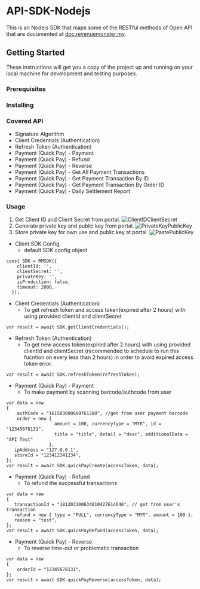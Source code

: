 # API-SDK-Nodejs
This is an Nodejs SDK that maps some of the RESTful methods of Open API that are documented at [doc.revenuemonster.my](https://doc.revenuemonster.my/).

## Getting Started

These instructions will get you a copy of the project up and running on your local machine for development and testing purposes. 

### Prerequisites



### Installing



### Covered API
* Signature Algorithm
* Client Credentials (Authentication)
* Refresh Token (Authentication)
* Payment (Quick Pay) - Payment
* Payment (Quick Pay) - Refund
* Payment (Quick Pay) - Reverse
* Payment (Quick Pay) - Get All Payment Transactions
* Payment (Quick Pay) - Get Payment Transaction By ID
* Payment (Quick Pay) - Get Payment Transaction By Order ID
* Payment (Quick Pay) - Daily Settlement Report


### Usage
1. Get Client ID and Client Secret from portal.
![ClientIDClientSecret](https://storage.googleapis.com/rm-portal-assets/img/rm-landing/clientIDclientSecret.png)
2. Generate private key and publci key from portal. 
![PrivateKeyPublicKey](https://storage.googleapis.com/rm-portal-assets/img/rm-landing/privateKeypublicKey.PNG)
3. Store private key for own use and public key at portal.
![PastePublicKey](https://storage.googleapis.com/rm-portal-assets/img/rm-landing/pastePublicKey.png)


* Client SDK Config
    * default SDK config object 
```
const SDK = RMSDK({
    clientId: '',
    clientSecret: '',
    privateKey: '',
    isProduction: false,
    timeout: 2000,
  });
```

* Client Credentials (Authentication)
    * To get refresh token and access token(expired after 2 hours) with using provided clientId and clientSecret
```
var result = await SDK.getClientCredentials();
```

* Refresh Token (Authentication)
    * To get new access token(expired after 2 hours) with using provided clientId and clientSecret (recommended to schedule to run this fucntion on every less than 2 hours) in order to avoid expired access token error.
```
var result = await SDK.refreshToken(refreshToken);
```

* Payment (Quick Pay) - Payment
    * To make payment by scanning barcode/authcode from user
```
var data = new
{
    authCode = "161583080660761280", //get from user payment barcode
    order = new { 
                  amount = 100, currencyType = "MYR", id = "12345678131", 
                  title = "title", detail = "desc", additionalData = "API Test" 
                },
   ipAddress = "127.0.0.1",
   storeId = "123412341234", 
};
var result = await SDK.quickPayCreate(accessToken, data);
```

* Payment (Quick Pay) - Refund
    * To refund the successful transactions 
```
var data = new
{
   transactionId = "181203100634010427614646", // get from user's transaction 
   refund = new { type = "FULL", currencyType = "MYR", amount = 100 },
   reason = "test",
};
var result = await SDK.quickPayRefund(accessToken, data);
```

* Payment (Quick Pay) - Reverse
    * To reverse time-out or problematic transaction
```
var data = new
{
    orderId = "12345678131",
};
var result = await SDK.quickPayReverse(accessToken, data);
```
